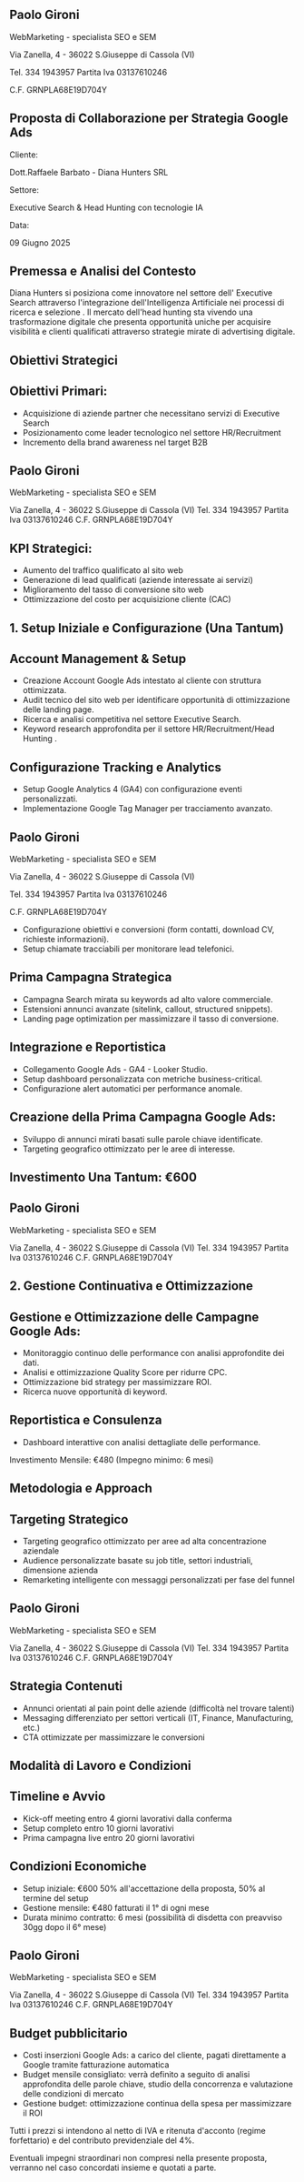 
## Paolo Gironi

WebMarketing - specialista SEO e SEM

Via Zanella, 4 - 36022 S.Giuseppe di Cassola (VI)

Tel. 334 1943957 Partita Iva 03137610246

C.F. GRNPLA68E19D704Y

## Proposta di Collaborazione per Strategia Google Ads

Cliente:

Dott.Raffaele Barbato - Diana Hunters SRL

Settore:

Executive Search &amp; Head Hunting con tecnologie IA

Data:

09 Giugno 2025

## Premessa e Analisi del Contesto

Diana Hunters si posiziona come innovatore nel settore dell' Executive Search attraverso l'integrazione dell'Intelligenza Artificiale nei processi di ricerca e selezione . Il mercato dell'head hunting sta vivendo una trasformazione digitale che presenta opportunità uniche per acquisire visibilità e clienti qualificati attraverso strategie mirate di advertising digitale.

## Obiettivi Strategici

## Obiettivi Primari:

- Acquisizione di aziende partner che necessitano servizi di Executive Search
- Posizionamento come leader tecnologico nel settore HR/Recruitment
- Incremento della brand awareness nel target B2B

## Paolo Gironi

WebMarketing - specialista SEO e SEM

Via Zanella, 4 - 36022 S.Giuseppe di Cassola (VI) Tel. 334 1943957 Partita Iva 03137610246 C.F. GRNPLA68E19D704Y

## KPI Strategici:

- Aumento del traffico qualificato al sito web
- Generazione di lead qualificati (aziende interessate ai servizi)
- Miglioramento del tasso di conversione sito web
- Ottimizzazione del costo per acquisizione cliente (CAC)

## 1. Setup Iniziale e Configurazione (Una Tantum)

## Account Management &amp; Setup

- Creazione Account Google Ads intestato al cliente con struttura ottimizzata.
- Audit tecnico del sito web per identificare opportunità di ottimizzazione delle landing page.
- Ricerca e analisi competitiva nel settore Executive Search.
- Keyword research approfondita per il settore HR/Recruitment/Head Hunting .

## Configurazione Tracking e Analytics

- Setup Google Analytics 4 (GA4) con configurazione eventi personalizzati.
- Implementazione Google Tag Manager per tracciamento avanzato.

## Paolo Gironi

WebMarketing - specialista SEO e SEM

Via Zanella, 4 - 36022 S.Giuseppe di Cassola (VI)

Tel. 334 1943957 Partita Iva 03137610246

C.F. GRNPLA68E19D704Y

- Configurazione obiettivi e conversioni (form contatti, download CV, richieste informazioni).
- Setup chiamate tracciabili per monitorare lead telefonici.

## Prima Campagna Strategica

- Campagna Search mirata su keywords ad alto valore commerciale.
- Estensioni annunci avanzate (sitelink, callout, structured snippets).
- Landing page optimization per massimizzare il tasso di conversione.

## Integrazione e Reportistica

- Collegamento Google Ads - GA4 - Looker Studio.
- Setup dashboard personalizzata con metriche business-critical.
- Configurazione alert automatici per performance anomale.

## Creazione della Prima Campagna Google Ads:

- Sviluppo di annunci mirati basati sulle parole chiave identificate.
- Targeting geografico ottimizzato per le aree di interesse.

## Investimento Una Tantum: €600

## Paolo Gironi

WebMarketing - specialista SEO e SEM

Via Zanella, 4 - 36022 S.Giuseppe di Cassola (VI) Tel. 334 1943957 Partita Iva 03137610246 C.F. GRNPLA68E19D704Y

## 2. Gestione Continuativa e Ottimizzazione

## Gestione e Ottimizzazione delle Campagne Google Ads:

- Monitoraggio continuo delle performance con analisi approfondite dei dati.
- Analisi e ottimizzazione Quality Score per ridurre CPC.
- Ottimizzazione bid strategy per massimizzare ROI.
- Ricerca nuove opportunità di keyword.

## Reportistica e Consulenza

- Dashboard interattive con analisi dettagliate delle performance.

Investimento Mensile: €480 (Impegno minimo: 6 mesi)

## Metodologia e Approach

## Targeting Strategico

- Targeting geografico ottimizzato per aree ad alta concentrazione aziendale
- Audience personalizzate basate su job title, settori industriali, dimensione azienda
- Remarketing intelligente con messaggi personalizzati per fase del funnel

## Paolo Gironi

WebMarketing - specialista SEO e SEM

Via Zanella, 4 - 36022 S.Giuseppe di Cassola (VI) Tel. 334 1943957 Partita Iva 03137610246 C.F. GRNPLA68E19D704Y

## Strategia Contenuti

- Annunci orientati al pain point delle aziende (difficoltà nel trovare talenti)
- Messaging differenziato per settori verticali (IT, Finance, Manufacturing, etc.)
- CTA ottimizzate per massimizzare le conversioni

## Modalità di Lavoro e Condizioni

## Timeline e Avvio

- Kick-off meeting entro 4 giorni lavorativi dalla conferma
- Setup completo entro 10 giorni lavorativi
- Prima campagna live entro 20 giorni lavorativi

## Condizioni Economiche

- Setup iniziale: €600 50% all'accettazione della proposta, 50% al termine del setup
- Gestione mensile: €480 fatturati il 1° di ogni mese
- Durata minimo contratto: 6 mesi (possibilità di disdetta con preavviso 30gg dopo il 6° mese)

## Paolo Gironi

WebMarketing - specialista SEO e SEM

Via Zanella, 4 - 36022 S.Giuseppe di Cassola (VI) Tel. 334 1943957 Partita Iva 03137610246 C.F. GRNPLA68E19D704Y

## Budget pubblicitario

- Costi inserzioni Google Ads: a carico del cliente, pagati direttamente a Google tramite fatturazione automatica
- Budget mensile consigliato: verrà definito a seguito di analisi approfondita delle parole chiave, studio della concorrenza e valutazione delle condizioni di mercato
- Gestione budget: ottimizzazione continua della spesa per massimizzare il ROI

Tutti i prezzi si intendono al netto di IVA e ritenuta d'acconto (regime forfettario) e del contributo previdenziale del 4%.

Eventuali impegni straordinari non compresi nella presente proposta, verranno nel caso concordati insieme e quotati a parte.